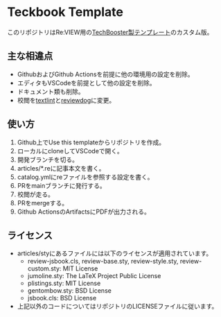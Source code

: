 # Teckbook Template

このリポジトリはRe:VIEW用の[TechBooster製テンプレート](https://github.com/TechBooster/ReVIEW-Template)のカスタム版。

## 主な相違点

- GithubおよびGithub Actionsを前提に他の環境用の設定を削除。
- エディタもVSCodeを前提として他の設定を削除。
- ドキュメント類も削除。
- 校閲を[textlint](https://textlint.github.io/)と[reviewdog](https://github.com/reviewdog/reviewdog)に変更。

## 使い方

1. Github上でUse this templateからリポジトリを作成。
2. ローカルにcloneしてVSCodeで開く。
3. 開発ブランチを切る。
4. articles/*.reに記事本文を書く。
5. catalog.ymlにreファイルを参照する設定を書く。
6. PRをmainブランチに発行する。
7. 校閲が走る。
8. PRをmergeする。
9. Github ActionsのArtifactsにPDFが出力される。

## ライセンス

- articles/styにあるファイルには以下のライセンスが適用されています。
  - review-jsbook.cls, review-base.sty, review-style.sty, review-custom.sty: MIT License
  - jumoline.sty: The LaTeX Project Public License
  - plistings.sty: MIT License
  - gentombow.sty: BSD License
  - jsbook.cls: BSD License
- 上記以外のコードについてはリポジトリのLICENSEファイルに従います。
